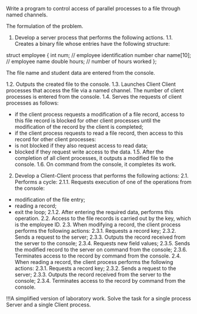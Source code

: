 Write a program to control access of parallel processes to a file through named channels.

The formulation of the problem.

1. Develop a server process that performs the following actions.
1.1. Creates a binary file whose entries have the following structure:

struct employee
{
int num; // employee identification number
char name[10]; // employee name
double hours; // number of hours worked
};

The file name and student data are entered from the console.

1.2. Outputs the created file to the console.
1.3. Launches Client Client processes that access the file via a named
channel. The number of client processes is entered from the console.
1.4. Serves the requests of client processes as follows:
- if the client process requests a modification of a file record, access to this file record is blocked for other client processes until the modification of the record by the client is completed;
- if the client process requests to read a file record, then access to this record for other client processes:
- is not blocked if they also request access to read data;
- blocked if they request write access to the data.
1.5. After the completion of all client processes, it outputs a modified file to the console.
1.6. On command from the console, it completes its work.

2. Develop a Client-Client process that performs the following actions:
2.1. Performs a cycle:
2.1.1. Requests execution of one of the operations from the console:
- modification of the file entry;
- reading a record;
- exit the loop;
2.1.2. After entering the required data, performs this operation.
2.2. Access to the file records is carried out by the key, which is the employee ID.
2.3. When modifying a record, the client process performs the following actions:
2.3.1. Requests a record key;
2.3.2. Sends a request to the server;
2.3.3. Outputs the record received from the server to the console;
2.3.4. Requests new field values;
2.3.5. Sends the modified record to the server on command from the console;
2.3.6. Terminates access to the record by command from the console.
2.4. When reading a record, the client process performs the following actions:
2.3.1. Requests a record key;
2.3.2. Sends a request to the server;
2.3.3. Outputs the record received from the server to the console;
2.3.4. Terminates access to the record by command from the console.

!!!A simplified version of laboratory work. Solve the task for a single process Server and a single Client process.
